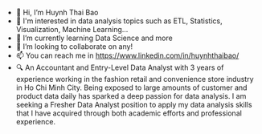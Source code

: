 - 👋 Hi, I’m Huynh Thai Bao
- 👀 I'm interested in data analysis topics such as ETL, Statistics, Visualization, Machine Learning...
- 🌱 I’m currently learning Data Science and more
- 💞️ I’m looking to collaborate on any!
- 📫 You can reach me in https://www.linkedin.com/in/huynhthaibao/
- 🔍 An Accountant and Entry-Level Data Analyst with 3 years of experience working in the fashion retail and convenience store industry in Ho Chi Minh City. Being exposed to large amounts of customer and product data daily has sparked a deep passion for data analysis. I am seeking a Fresher Data Analyst position to apply my data analysis skills that I have acquired through both academic efforts and professional experience.

